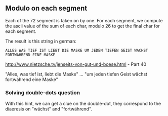 ## Modulo on each segment

Each of the 72 segment is taken on by one. For each segment, we compute the ascii value of the sum of each char, modulo 26 to get the final char for each segment.

The result is this string in german:

```
ALLES WAS TIEF IST LIEBT DIE MASKE UM JEDEN TIEFEN GEIST WACHST FORTWAHREND EINE MASKE
```

http://www.nietzsche.tv/jenseits-von-gut-und-boese.html - Part 40

"Alles, was tief ist, liebt die Maske" … "um jeden tiefen Geist wächst fortwährend eine Maske"

### Solving double-dots question

With this hint, we can get a clue on the double-dot, they correspond to the diaeresis on "wächst" and "fortwährend".
